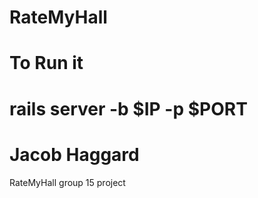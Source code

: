 # RateMyHall
# To Run it 
# rails server -b $IP -p $PORT
# Jacob Haggard
RateMyHall group 15 project